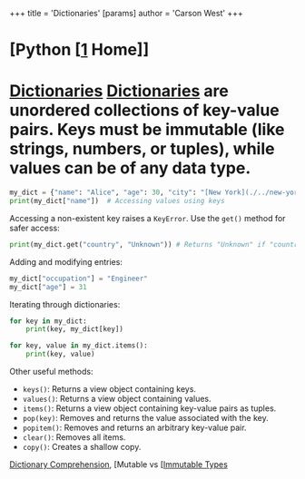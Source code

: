 +++
 title = 'Dictionaries'
[params]
	author = 'Carson West'
+++
# [Python [[1](./../python-[[1/) Home]]
# [Dictionaries](./../dictionaries/)  [Dictionaries](./../dictionaries/) are unordered collections of key-value pairs.  Keys must be immutable (like strings, numbers, or tuples), while values can be of any data type.

```python
my_dict = {"name": "Alice", "age": 30, "city": "[New York](./../new-york/)"}
print(my_dict["name"])  # Accessing values using keys
```

Accessing a non-existent key raises a `KeyError`.  Use the `get()` method for safer access:

```python
print(my_dict.get("country", "Unknown")) # Returns "Unknown" if "country" is not found
```

Adding and modifying entries:

```python
my_dict["occupation"] = "Engineer"
my_dict["age"] = 31
```

Iterating through dictionaries:

```python
for key in my_dict:
    print(key, my_dict[key])

for key, value in my_dict.items():
    print(key, value)
```

Other useful methods:

* `keys()`: Returns a view object containing keys.
* `values()`: Returns a view object containing values.
* `items()`: Returns a view object containing key-value pairs as tuples.
* `pop(key)`: Removes and returns the value associated with the key.
* `popitem()`: Removes and returns an arbitrary key-value pair.
* `clear()`: Removes all items.
* `copy()`: Creates a shallow copy.


[Dictionary Comprehension](./../dictionary-comprehension/), [Mutable vs [[Immutable Types](./../mutable-vs-[[immutable-types/)
